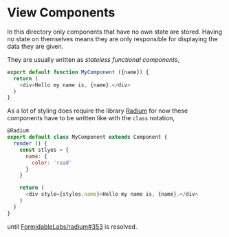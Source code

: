 # View Components

In this directory only components that have no own state are stored.
Having no state on themselves means they are only responsible for
displaying the data they are given.

They are usually written as *stateless functional components*,

```js
export default function MyComponent ({name}) {
  return (
    <div>Hello my name is, {name}.</div>
  )
}
```

As a lot of styling does require the library [Radium](https://github.com/FormidableLabs/radium)
for now these components have to be written like with the `class` notation,

```js
@Radium
export default class MyComponent extends Component {
  render () {
    const stlyes = {
      name: {
        color: 'read'
      }
    }

    return (
      <div style={styles.name}>Hello my name is, {name}.</div>
    )
  }
}
```

until [FormidableLabs/radium#353](https://github.com/FormidableLabs/radium/issues/353) is
resolved.
